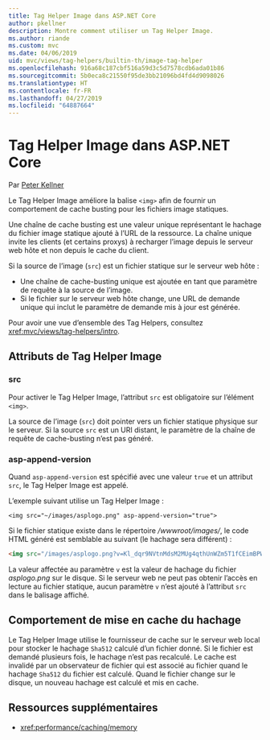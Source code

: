 ```yaml
---
title: Tag Helper Image dans ASP.NET Core
author: pkellner
description: Montre comment utiliser un Tag Helper Image.
ms.author: riande
ms.custom: mvc
ms.date: 04/06/2019
uid: mvc/views/tag-helpers/builtin-th/image-tag-helper
ms.openlocfilehash: 916a68c187cbf516a59d3c5d7578cdb6ada01b86
ms.sourcegitcommit: 5b0eca8c21550f95de3bb21096bd4fd4d9098026
ms.translationtype: HT
ms.contentlocale: fr-FR
ms.lasthandoff: 04/27/2019
ms.locfileid: "64887664"
---
```

# <a name="image-tag-helper-in-aspnet-core"></a>Tag Helper Image dans ASP.NET Core

Par [Peter Kellner](http://peterkellner.net)

Le Tag Helper Image améliore la balise `<img>` afin de fournir un comportement de cache busting pour les fichiers image statiques.

Une chaîne de cache busting est une valeur unique représentant le hachage du fichier image statique ajouté à l’URL de la ressource. La chaîne unique invite les clients (et certains proxys) à recharger l’image depuis le serveur web hôte et non depuis le cache du client.

Si la source de l’image (`src`) est un fichier statique sur le serveur web hôte :

* Une chaîne de cache-busting unique est ajoutée en tant que paramètre de requête à la source de l’image.
* Si le fichier sur le serveur web hôte change, une URL de demande unique qui inclut le paramètre de demande mis à jour est générée.

Pour avoir une vue d’ensemble des Tag Helpers, consultez <xref:mvc/views/tag-helpers/intro>.

## <a name="image-tag-helper-attributes"></a>Attributs de Tag Helper Image

### <a name="src"></a>src

Pour activer le Tag Helper Image, l’attribut `src` est obligatoire sur l’élément `<img>`.

La source de l’image (`src`) doit pointer vers un fichier statique physique sur le serveur. Si la source `src` est un URI distant, le paramètre de la chaîne de requête de cache-busting n’est pas généré.

### <a name="asp-append-version"></a>asp-append-version

Quand `asp-append-version` est spécifié avec une valeur `true` et un attribut `src`, le Tag Helper Image est appelé.

L’exemple suivant utilise un Tag Helper Image :

```cshtml
<img src="~/images/asplogo.png" asp-append-version="true">
```

Si le fichier statique existe dans le répertoire */wwwroot/images/*, le code HTML généré est semblable au suivant (le hachage sera différent) :

```html
<img src="/images/asplogo.png?v=Kl_dqr9NVtnMdsM2MUg4qthUnWZm5T1fCEimBPWDNgM">
```

La valeur affectée au paramètre `v` est la valeur de hachage du fichier *asplogo.png* sur le disque. Si le serveur web ne peut pas obtenir l’accès en lecture au fichier statique, aucun paramètre `v` n’est ajouté à l’attribut `src` dans le balisage affiché.

## <a name="hash-caching-behavior"></a>Comportement de mise en cache du hachage

Le Tag Helper Image utilise le fournisseur de cache sur le serveur web local pour stocker le hachage `Sha512` calculé d’un fichier donné. Si le fichier est demandé plusieurs fois, le hachage n’est pas recalculé. Le cache est invalidé par un observateur de fichier qui est associé au fichier quand le hachage `Sha512` du fichier est calculé. Quand le fichier change sur le disque, un nouveau hachage est calculé et mis en cache.

## <a name="additional-resources"></a>Ressources supplémentaires

* <xref:performance/caching/memory>
